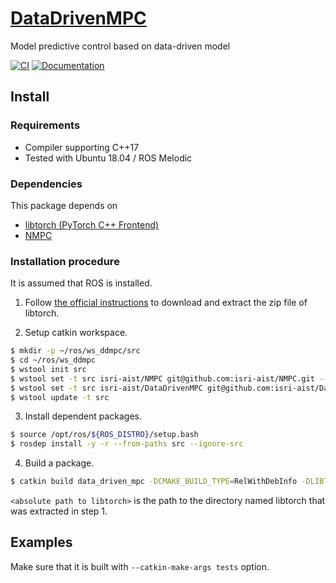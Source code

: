 # [DataDrivenMPC](https://github.com/isri-aist/DataDrivenMPC)
Model predictive control based on data-driven model

[![CI](https://github.com/isri-aist/DataDrivenMPC/actions/workflows/ci.yaml/badge.svg)](https://github.com/isri-aist/DataDrivenMPC/actions/workflows/ci.yaml)
[![Documentation](https://img.shields.io/badge/doxygen-online-brightgreen?logo=read-the-docs&style=flat)](https://isri-aist.github.io/DataDrivenMPC/)

## Install

### Requirements
- Compiler supporting C++17
- Tested with Ubuntu 18.04 / ROS Melodic

### Dependencies
This package depends on
- [libtorch (PyTorch C++ Frontend)](https://pytorch.org/cppdocs/installing.html)
- [NMPC](https://github.com/isri-aist/NMPC)

### Installation procedure
It is assumed that ROS is installed.

1. Follow [the official instructions](https://pytorch.org/cppdocs/installing.html) to download and extract the zip file of libtorch.

2. Setup catkin workspace.
```bash
$ mkdir -p ~/ros/ws_ddmpc/src
$ cd ~/ros/ws_ddmpc
$ wstool init src
$ wstool set -t src isri-aist/NMPC git@github.com:isri-aist/NMPC.git --git -y
$ wstool set -t src isri-aist/DataDrivenMPC git@github.com:isri-aist/DataDrivenMPC.git --git -y
$ wstool update -t src
```

3. Install dependent packages.
```bash
$ source /opt/ros/${ROS_DISTRO}/setup.bash
$ rosdep install -y -r --from-paths src --ignore-src
```

4. Build a package.
```bash
$ catkin build data_driven_mpc -DCMAKE_BUILD_TYPE=RelWithDebInfo -DLIBTORCH_PATH=<absolute path to libtorch> --catkin-make-args all tests
```
`<absolute path to libtorch>` is the path to the directory named libtorch that was extracted in step 1.

## Examples
Make sure that it is built with `--catkin-make-args tests` option.
